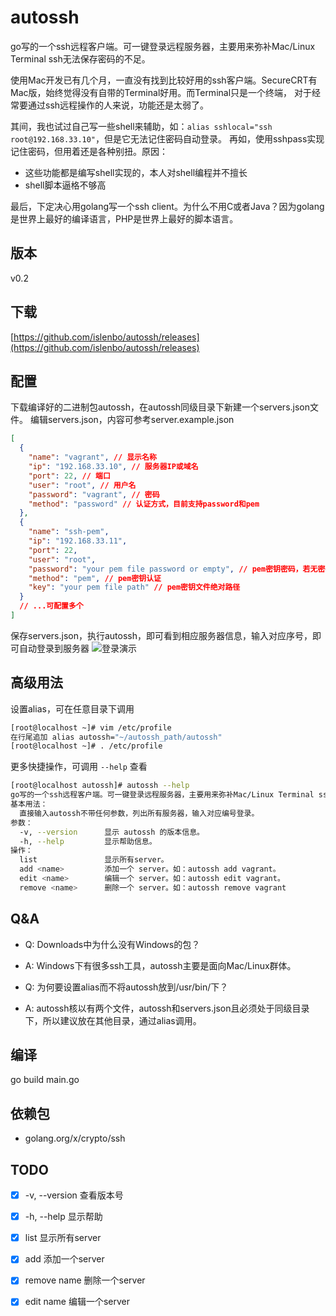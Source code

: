 # autossh

go写的一个ssh远程客户端。可一键登录远程服务器，主要用来弥补Mac/Linux Terminal ssh无法保存密码的不足。

使用Mac开发已有几个月，一直没有找到比较好用的ssh客户端。SecureCRT有Mac版，始终觉得没有自带的Terminal好用。而Terminal只是一个终端，
对于经常要通过ssh远程操作的人来说，功能还是太弱了。

其间，我也试过自己写一些shell来辅助，如：`alias sshlocal="ssh root@192.168.33.10"`，但是它无法记住密码自动登录。
再如，使用sshpass实现记住密码，但用着还是各种别扭。原因：
- 这些功能都是编写shell实现的，本人对shell编程并不擅长
- shell脚本逼格不够高

最后，下定决心用golang写一个ssh client。为什么不用C或者Java？因为golang是世界上最好的编译语言，PHP是世界上最好的脚本语言。

## 版本
v0.2

## 下载
[https://github.com/islenbo/autossh/releases](https://github.com/islenbo/autossh/releases)

## 配置
下载编译好的二进制包autossh，在autossh同级目录下新建一个servers.json文件。
编辑servers.json，内容可参考server.example.json
```json
[
  {
    "name": "vagrant", // 显示名称
    "ip": "192.168.33.10", // 服务器IP或域名
    "port": 22, // 端口
    "user": "root", // 用户名
    "password": "vagrant", // 密码
    "method": "password" // 认证方式，目前支持password和pem
  },
  {
    "name": "ssh-pem",
    "ip": "192.168.33.11",
    "port": 22,
    "user": "root",
    "password": "your pem file password or empty", // pem密钥密码，若无密码则留空
    "method": "pem", // pem密钥认证
    "key": "your pem file path" // pem密钥文件绝对路径
  }
  // ...可配置多个
]
```
保存servers.json，执行autossh，即可看到相应服务器信息，输入对应序号，即可自动登录到服务器
![登录演示](https://github.com/islenbo/autossh/raw/master/doc/images/ezgif-4-c8145f96ce.gif)

## 高级用法
设置alias，可在任意目录下调用
```bash
[root@localhost ~]# vim /etc/profile
在行尾追加 alias autossh="~/autossh_path/autossh"
[root@localhost ~]# . /etc/profile
```
更多快捷操作，可调用 `--help` 查看
```bash
[root@localhost autossh]# autossh --help
go写的一个ssh远程客户端。可一键登录远程服务器，主要用来弥补Mac/Linux Terminal ssh无法保存密码的不足。
基本用法：
  直接输入autossh不带任何参数，列出所有服务器，输入对应编号登录。
参数：
  -v, --version 	 显示 autossh 的版本信息。
  -h, --help    	 显示帮助信息。
操作：
  list          	 显示所有server。
  add <name>    	 添加一个 server。如：autossh add vagrant。
  edit <name>   	 编辑一个 server。如：autossh edit vagrant。
  remove <name> 	 删除一个 server。如：autossh remove vagrant
```

## Q&amp;A
- Q: Downloads中为什么没有Windows的包？
- A: Windows下有很多ssh工具，autossh主要是面向Mac/Linux群体。

- Q: 为何要设置alias而不将autossh放到/usr/bin/下？
- A: autossh核以有两个文件，autossh和servers.json且必须处于同级目录下，所以建议放在其他目录，通过alias调用。

## 编译
go build main.go

## 依赖包
- golang.org/x/crypto/ssh

## TODO
- [x] -v, --version 查看版本号
- [x] -h, --help 显示帮助
- [x] list 显示所有server
- [x] add 添加一个server
- [x] remove name 删除一个server
- [x] edit name 编辑一个server

